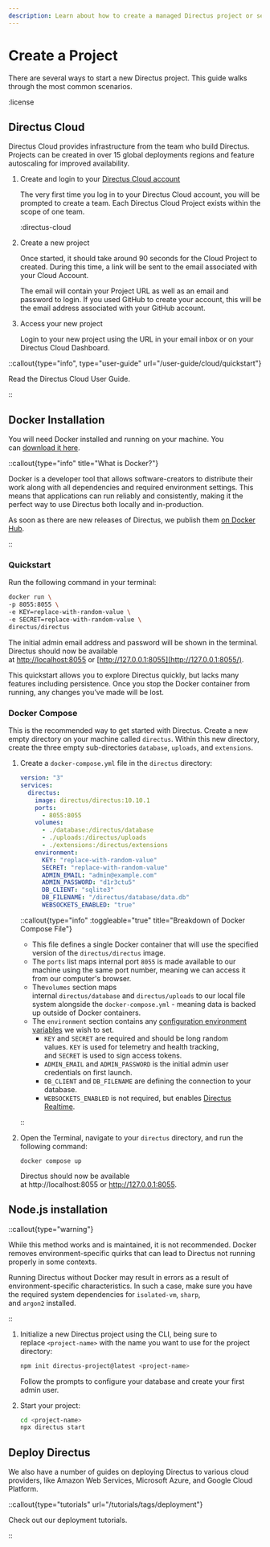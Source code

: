 ```yaml
---
description: Learn about how to create a managed Directus project or self-host with Docker or Node.js.
---
```


# Create a Project

There are several ways to start a new Directus project. This guide walks through the most common scenarios.

:license

## Directus Cloud

Directus Cloud provides infrastructure from the team who build Directus. Projects can be created in over 15 global deployments regions and feature autoscaling for improved availability.

1. Create and login to your [Directus Cloud account](https://directus.cloud/)

    The very first time you log in to your Directus Cloud account, you will be prompted to create a team. Each Directus Cloud Project exists within the scope of one team.

	:directus-cloud

2. Create a new project

    Once started, it should take around 90 seconds for the Cloud Project to created. During this time, a link will be sent to the email associated with your Cloud Account.

    The email will contain your Project URL as well as an email and password to login. If you used GitHub to create your account, this will be the email address associated with your GitHub account.

3. Access your new project

    Login to your new project using the URL in your email inbox or on your Directus Cloud Dashboard.

::callout{type="info", type="user-guide" url="/user-guide/cloud/quickstart"}

Read the Directus Cloud User Guide.

::

## Docker Installation

You will need Docker installed and running on your machine. You can [download it here](https://docs.docker.com/get-docker/).

::callout{type="info" title="What is Docker?"}

Docker is a developer tool that allows software-creators to distribute their work along with all dependencies and required environment settings. This means that applications can run reliably and consistently, making it the perfect way to use Directus both locally and in-production.

As soon as there are new releases of Directus, we publish them [on Docker Hub](https://hub.docker.com/r/directus/directus).

::

### Quickstart

Run the following command in your terminal:

```bash
docker run \
-p 8055:8055 \
-e KEY=replace-with-random-value \
-e SECRET=replace-with-random-value \
directus/directus
```

The initial admin email address and password will be shown in the terminal. Directus should now be available at [http://localhost:8055](http://localhost:8055/) or [http://127.0.0.1:8055](http://127.0.0.1:8055/).

This quickstart allows you to explore Directus quickly, but lacks many features including persistence. Once you stop the Docker container from running, any changes you’ve made will be lost.

### Docker Compose

This is the recommended way to get started with Directus. Create a new empty directory on your machine called `directus`. Within this new directory, create the three empty sub-directories `database`, `uploads`, and `extensions`.

1. Create a `docker-compose.yml` file in the `directus` directory:

    ```yaml [docker-compose.yml]
    version: "3"
    services:
      directus:
        image: directus/directus:10.10.1
        ports:
          - 8055:8055
        volumes:
          - ./database:/directus/database
          - ./uploads:/directus/uploads
          - ./extensions:/directus/extensions
        environment:
          KEY: "replace-with-random-value"
          SECRET: "replace-with-random-value"
          ADMIN_EMAIL: "admin@example.com"
          ADMIN_PASSWORD: "d1r3ctu5"
          DB_CLIENT: "sqlite3"
          DB_FILENAME: "/directus/database/data.db"
          WEBSOCKETS_ENABLED: "true"
    ```

	::callout{type="info" :toggleable="true" title="Breakdown of Docker Compose File"}

	- This file defines a single Docker container that will use the specified version of the `directus/directus` image.
	- The `ports` list maps internal port `8055` is made available to our machine using the same port number, meaning we can access it from our computer's browser.
	- The`volumes` section maps internal `directus/database` and `directus/uploads` to our local file system alongside the `docker-compose.yml` - meaning data is backed up outside of Docker containers.
	- The `environment` section contains any [configuration environment variables](/configuration/overview) we wish to set.
		- `KEY` and `SECRET` are required and should be long random values. `KEY` is used for telemetry and health tracking, and `SECRET` is used to sign access tokens.
		- `ADMIN_EMAIL` and `ADMIN_PASSWORD` is the initial admin user credentials on first launch.
		- `DB_CLIENT` and `DB_FILENAME` are defining the connection to your database.
		- `WEBSOCKETS_ENABLED` is not required, but enables [Directus Realtime](/realtime/quickstart).

	::

2. Open the Terminal, navigate to your `directus` directory, and run the following command:
	```
	docker compose up
	```
	Directus should now be available at http://localhost:8055 or http://127.0.0.1:8055.

## Node.js installation

::callout{type="warning"}

While this method works and is maintained, it is not recommended. Docker removes environment-specific quirks that can lead to Directus not running properly in some contexts.

Running Directus without Docker may result in errors as a result of environment-specific characteristics. In such a case, make sure you have the required system dependencies for `isolated-vm`, `sharp`, and `argon2` installed.

::

1. Initialize a new Directus project using the CLI, being sure to replace `<project-name>` with the name you want to use for the project directory:

    ```bash
    npm init directus-project@latest <project-name>
    ```

    Follow the prompts to configure your database and create your first admin user.

2. Start your project:

    ```bash
    cd <project-name>
    npx directus start
    ```

## Deploy Directus

We also have a number of guides on deploying Directus to various cloud providers, like Amazon Web Services, Microsoft Azure, and Google Cloud Platform.

::callout{type="tutorials" url="/tutorials/tags/deployment"}

Check out our deployment tutorials.

::
